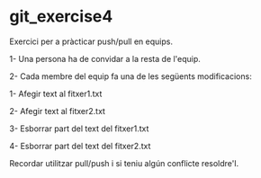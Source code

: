 # git_exercise4

Exercici per a pràcticar push/pull en equips.

1- Una persona ha de convidar a la resta de l'equip.

2- Cada membre del equip fa una de les següents modificacions:

1- Afegir text al fitxer1.txt

2- Afegir text al fitxer2.txt

3- Esborrar part del text del fitxer1.txt

4- Esborrar part del text del fitxer2.txt

Recordar utilitzar pull/push i si teniu algún conflicte resoldre'l.
